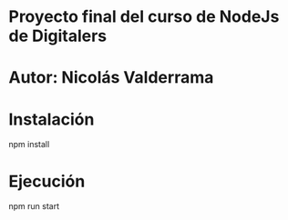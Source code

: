 # Proyecto final del curso de NodeJs de Digitalers
# Autor: Nicolás Valderrama

# Instalación
npm install

# Ejecución
npm run start